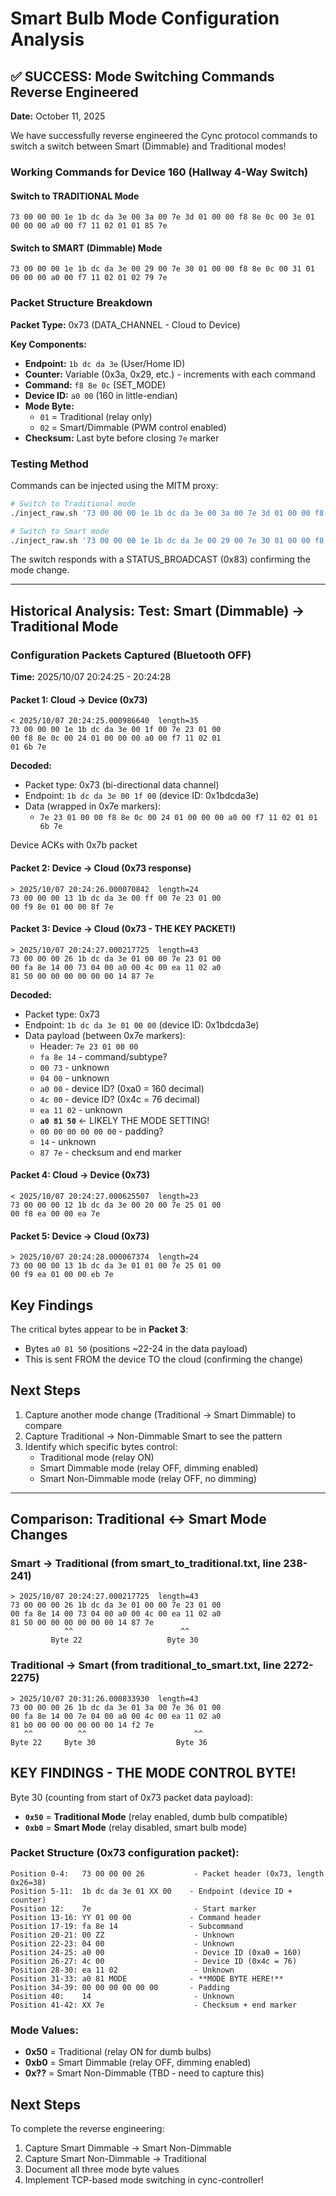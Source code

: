 # Smart Bulb Mode Configuration Analysis

## ✅ SUCCESS: Mode Switching Commands Reverse Engineered

**Date:** October 11, 2025

We have successfully reverse engineered the Cync protocol commands to switch a switch between Smart (Dimmable) and Traditional modes!

### Working Commands for Device 160 (Hallway 4-Way Switch)

#### Switch to TRADITIONAL Mode
```
73 00 00 00 1e 1b dc da 3e 00 3a 00 7e 3d 01 00 00 f8 8e 0c 00 3e 01 00 00 00 a0 00 f7 11 02 01 01 85 7e
```

#### Switch to SMART (Dimmable) Mode
```
73 00 00 00 1e 1b dc da 3e 00 29 00 7e 30 01 00 00 f8 8e 0c 00 31 01 00 00 00 a0 00 f7 11 02 01 02 79 7e
```

### Packet Structure Breakdown

**Packet Type:** 0x73 (DATA_CHANNEL - Cloud to Device)

**Key Components:**
- **Endpoint:** `1b dc da 3e` (User/Home ID)
- **Counter:** Variable (0x3a, 0x29, etc.) - increments with each command
- **Command:** `f8 8e 0c` (SET_MODE)
- **Device ID:** `a0 00` (160 in little-endian)
- **Mode Byte:**
  - `01` = Traditional (relay only)
  - `02` = Smart/Dimmable (PWM control enabled)
- **Checksum:** Last byte before closing `7e` marker

### Testing Method

Commands can be injected using the MITM proxy:

```bash
# Switch to Traditional mode
./inject_raw.sh '73 00 00 00 1e 1b dc da 3e 00 3a 00 7e 3d 01 00 00 f8 8e 0c 00 3e 01 00 00 00 a0 00 f7 11 02 01 01 85 7e'

# Switch to Smart mode
./inject_raw.sh '73 00 00 00 1e 1b dc da 3e 00 29 00 7e 30 01 00 00 f8 8e 0c 00 31 01 00 00 00 a0 00 f7 11 02 01 02 79 7e'
```

The switch responds with a STATUS_BROADCAST (0x83) confirming the mode change.

---

## Historical Analysis: Test: Smart (Dimmable) → Traditional Mode

### Configuration Packets Captured (Bluetooth OFF)

**Time:** 2025/10/07 20:24:25 - 20:24:28

#### Packet 1: Cloud → Device (0x73)
```
< 2025/10/07 20:24:25.000986640  length=35
73 00 00 00 1e 1b dc da 3e 00 1f 00 7e 23 01 00
00 f8 8e 0c 00 24 01 00 00 00 a0 00 f7 11 02 01
01 6b 7e
```

**Decoded:**
- Packet type: 0x73 (bi-directional data channel)
- Endpoint: `1b dc da 3e 00 1f 00` (device ID: 0x1bdcda3e)
- Data (wrapped in 0x7e markers):
  - `7e 23 01 00 00 f8 8e 0c 00 24 01 00 00 00 a0 00 f7 11 02 01 01 6b 7e`

Device ACKs with 0x7b packet

#### Packet 2: Device → Cloud (0x73 response)
```
> 2025/10/07 20:24:26.000070842  length=24
73 00 00 00 13 1b dc da 3e 00 ff 00 7e 23 01 00
00 f9 8e 01 00 00 8f 7e
```

#### Packet 3: Device → Cloud (0x73 - THE KEY PACKET!)
```
> 2025/10/07 20:24:27.000217725  length=43
73 00 00 00 26 1b dc da 3e 01 00 00 7e 23 01 00
00 fa 8e 14 00 73 04 00 a0 00 4c 00 ea 11 02 a0
81 50 00 00 00 00 00 00 14 87 7e
```

**Decoded:**
- Packet type: 0x73
- Endpoint: `1b dc da 3e 01 00 00` (device ID: 0x1bdcda3e)
- Data payload (between 0x7e markers):
  - Header: `7e 23 01 00 00`
  - `fa 8e 14` - command/subtype?
  - `00 73` - unknown
  - `04 00` - unknown
  - `a0 00` - device ID? (0xa0 = 160 decimal)
  - `4c 00` - device ID? (0x4c = 76 decimal)
  - `ea 11 02` - unknown
  - **`a0 81 50`** ← LIKELY THE MODE SETTING!
  - `00 00 00 00 00 00` - padding?
  - `14` - unknown
  - `87 7e` - checksum and end marker

#### Packet 4: Cloud → Device (0x73)
```
< 2025/10/07 20:24:27.000625507  length=23
73 00 00 00 12 1b dc da 3e 00 20 00 7e 25 01 00
00 f8 ea 00 00 ea 7e
```

#### Packet 5: Device → Cloud (0x73)
```
> 2025/10/07 20:24:28.000067374  length=24
73 00 00 00 13 1b dc da 3e 01 01 00 7e 25 01 00
00 f9 ea 01 00 00 eb 7e
```

## Key Findings

The critical bytes appear to be in **Packet 3**:
- Bytes `a0 81 50` (positions ~22-24 in the data payload)
- This is sent FROM the device TO the cloud (confirming the change)

## Next Steps

1. Capture another mode change (Traditional → Smart Dimmable) to compare
2. Capture Traditional → Non-Dimmable Smart to see the pattern
3. Identify which specific bytes control:
   - Traditional mode (relay ON)
   - Smart Dimmable mode (relay OFF, dimming enabled)
   - Smart Non-Dimmable mode (relay OFF, no dimming)


---

## Comparison: Traditional ↔ Smart Mode Changes

### Smart → Traditional (from smart_to_traditional.txt, line 238-241)
```
> 2025/10/07 20:24:27.000217725  length=43
73 00 00 00 26 1b dc da 3e 01 00 00 7e 23 01 00
00 fa 8e 14 00 73 04 00 a0 00 4c 00 ea 11 02 a0
81 50 00 00 00 00 00 00 14 87 7e
            ^^                        ^^
         Byte 22                   Byte 30
```

### Traditional → Smart (from traditional_to_smart.txt, line 2272-2275)
```
> 2025/10/07 20:31:26.000833930  length=43
73 00 00 00 26 1b dc da 3e 01 3a 00 7e 36 01 00
00 fa 8e 14 00 7e 04 00 a0 00 4c 00 ea 11 02 a0
81 b0 00 00 00 00 00 00 14 f2 7e
   ^^          ^^                        ^^
Byte 22     Byte 30                  Byte 36

```

## KEY FINDINGS - THE MODE CONTROL BYTE!

Byte 30 (counting from start of 0x73 packet data payload):
- **`0x50`** = **Traditional Mode** (relay enabled, dumb bulb compatible)
- **`0xb0`** = **Smart Mode** (relay disabled, smart bulb mode)

### Packet Structure (0x73 configuration packet):
```
Position 0-4:   73 00 00 00 26           - Packet header (0x73, length 0x26=38)
Position 5-11:  1b dc da 3e 01 XX 00    - Endpoint (device ID + counter)
Position 12:    7e                       - Start marker
Position 13-16: YY 01 00 00             - Command header
Position 17-19: fa 8e 14                - Subcommand
Position 20-21: 00 ZZ                    - Unknown
Position 22-23: 04 00                    - Unknown
Position 24-25: a0 00                    - Device ID (0xa0 = 160)
Position 26-27: 4c 00                    - Device ID (0x4c = 76)
Position 28-30: ea 11 02                 - Unknown
Position 31-33: a0 81 MODE              - **MODE BYTE HERE!**
Position 34-39: 00 00 00 00 00 00       - Padding
Position 40:    14                       - Unknown
Position 41-42: XX 7e                    - Checksum + end marker
```

### Mode Values:
- **0x50** = Traditional (relay ON for dumb bulbs)
- **0xb0** = Smart Dimmable (relay OFF, dimming enabled)
- **0x??** = Smart Non-Dimmable (TBD - need to capture this)

## Next Steps

To complete the reverse engineering:
1. Capture Smart Dimmable → Smart Non-Dimmable
2. Capture Smart Non-Dimmable → Traditional
3. Document all three mode byte values
4. Implement TCP-based mode switching in cync-controller!

